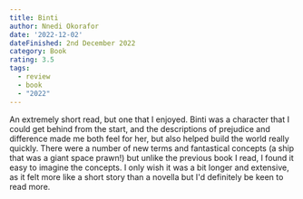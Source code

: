 ```yaml
---
title: Binti
author: Nnedi Okorafor
date: '2022-12-02'
dateFinished: 2nd December 2022
category: Book
rating: 3.5
tags:
  - review
  - book
  - "2022"
---
```


An extremely short read, but one that I enjoyed. Binti was a character that I could get behind from the start, and the descriptions of prejudice and difference made me both feel for her, but also helped build the world really quickly. There were a number of new terms and fantastical concepts (a ship that was a giant space prawn!) but unlike the previous book I read, I found it easy to imagine the concepts. I only wish it was a bit longer and extensive, as it felt more like a short story than a novella but I'd definitely be keen to read more.